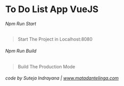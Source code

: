 # To Do List App VueJS

###### Npm Run Start
> Start The Project in Localhost:8080

###### Npm Run Build
> Build The Production Mode

###### code by Suteja Indrayana | www.matadantelinga.com